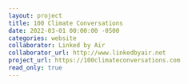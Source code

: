 ```yaml
---
layout: project
title: 100 Climate Conversations
date: 2022-03-01 00:00:00 -0500
categories: website
collaborator: Linked by Air
collaborator_url: http://www.linkedbyair.net
project_url: https://100climateconversations.com
read_only: true
---
```

